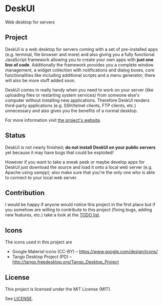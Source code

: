 # DeskUI
Web desktop for servers

## Project
DeskUI is a web desktop for servers coming with a set of pre-installed apps (e.g. terminal, file browser and more) and also giving you a fully functional JavaScript framework allowing you to create your own apps with **just one line of code**.
Additionally the framework provides you a complete window management, a widget collection with notifications and dialog boxes, core functionalities like including additional scripts and a menu generator; there will also be more stuff added soon.

DeskUI comes in really handy when you need to work on your server (like uploading files or restarting system services) from someone else's computer without installing new applications.
Therefore DeskUI renders third-party applications (e.g. SSH/telnet clients, FTP clients, etc.) unnecessary and also gives you the benefits of a normal desktop.

For more information visit [the project's website](http://haris2201.github.io/DeskUI).

## Status
DeskUI is not nearly finished; **do not install DeskUI on your public servers** yet because it may have bugs that could be exploited!

However if you want to take a sneak peek or maybe develop apps for DeskUI just download the source and load it onto a local web server (e.g. Apache using xampp); also make sure that you're the only one who is able to connect to your local web server.

## Contribution
I would be happy if anyone would notice this project in the first place but if you somehow are willing to contribute to this project (fixing bugs, adding new features, etc.) take a look at the [TODO list](TODO.md).

## Icons
The icons used in this project are
* Google Material icons (CC-BY) – https://www.google.com/design/icons/
* Tango Desktop Project (PD) – http://tango.freedesktop.org/Tango_Desktop_Project

## License
This project is licensed under the MIT License (MIT).

See [LICENSE](LICENSE).